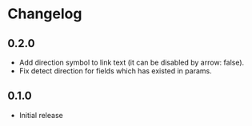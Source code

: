 # Changelog

## 0.2.0
  * Add direction symbol to link text (it can be disabled by arrow: false).
  * Fix detect direction for fields which has existed in params.
## 0.1.0
 * Initial release
